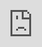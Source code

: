 ```yaml
---
layout: post
title: "Israel Oracle Week 2017"
date: 2017-09-17
---
```

On the next Israel Oracle Week I will teach a daily course about MySQL 
This will be the Sylabus:

**Speed Things Up with MySQL – Tuning and Optimization Tips**

* Speedy MySQL introduction.  
* Performance Tuning Basics Terms.
* MySQL Thread Handling and Memory Usage.
* Basic Server Parameters - The my.cnf file.
* InnoDB/Xtradb Storage Engine Tuning.
* Facebook MyRocks Engine. 
* Schema Design Considerations and Performance - Indexes Data-Types and stored procedure.
* MySQL Queries Performance - The explain.
* THE Performance Schema.
* Scaling horizontally and vertically - Sharding Replication and Partition  
* JSON and Document-store


<html> <head> <meta name="viewport" content="width=device-width, initial-scale=1.0, maximum-scale=1.0, user-scalable=0"> <title>Add your Typeform title here</title> <style type="text/css"> html{ margin: 0; height: 100%; overflow: hidden; } iframe{ position: absolute; left:0; right:0; bottom:0; top:0; border:0; } </style> </head> <body> <iframe id="typeform-full" width="100%" height="100%" frameborder="0" src="https://baruch4.typeform.com/to/PeDpcu"></iframe> <script type="text/javascript" src="https://embed.typeform.com/embed.js"></script> </body> </html>

